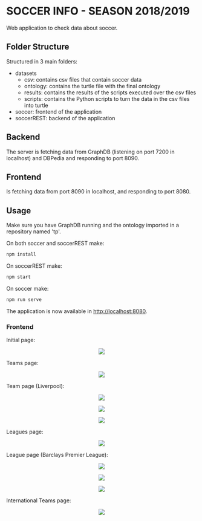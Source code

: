 # SOCCER INFO - SEASON 2018/2019

Web application to check data about soccer.

## Folder Structure

Structured in 3 main folders:

* datasets
    * csv: contains csv files that contain soccer data
    * ontology: contains the turtle file with the final ontology
    * results: contains the results of the scripts executed over the csv files
    * scripts: contains the Python scripts to turn the data in the csv files into turtle
* soccer: frontend of the application
* soccerREST: backend of the application

## Backend

The server is fetching data from GraphDB (listening on port 7200 in localhost) and DBPedia and responding to port 8090.

## Frontend

Is fetching data from port 8090 in localhost, and responding to port 8080.

## Usage

Make sure you have GraphDB running and the ontology imported in a repository named 'tp'.

On both soccer and soccerREST make:

```bash
npm install
```

On soccerREST make:

```bash
npm start
```

On soccer make:

```bash
npm run serve
```

The application is now available in <http://localhost:8080>.

### Frontend

Initial page:

<p align="center">
    <img src="./Assets/pag_inicial.png">
</p>

Teams page:

<p align="center">
    <img src="./Assets/teams.png">
</p>

Team page (Liverpool):

<p align="center">
    <img src="./Assets/aboutteam.png">
</p>

<p align="center">
    <img src="./Assets/gamesteam.png">
</p>

<p align="center">
    <img src="./Assets/statsteam.png">
</p>

Leagues page:

<p align="center">
    <img src="./Assets/leagues.png">
</p>

League page (Barclays Premier League):

<p align="center">
    <img src="./Assets/aboutleague.png">
</p>

<p align="center">
    <img src="./Assets/leagueteams.png">
</p>

<p align="center">
    <img src="./Assets/leaguegames.png">
</p>

International Teams page:

<p align="center">
    <img src="./Assets/internacional_teams.png">
</p>

